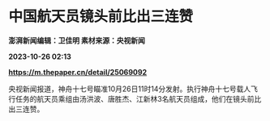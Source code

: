 # 中国航天员镜头前比出三连赞
**澎湃新闻编辑：卫佳明 素材来源：央视新闻**

**2023-10-26 02:13**

**https://m.thepaper.cn/detail/25069092**

央视新闻报道，神舟十七号瞄准10月26日11时14分发射。执行神舟十七号载人飞行任务的航天员乘组由汤洪波、唐胜杰、江新林3名航天员组成，他们在镜头前比出三连赞。